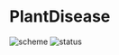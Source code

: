 # PlantDisease
![scheme](https://github.com/yusuf-bilgin/IoT_predict/assets/93447964/9db600cb-f49a-4ed6-be63-9d24248ee67f) ![status](https://github.com/yusuf-bilgin/IoT_predict/assets/93447964/5251ae92-9102-4295-8e63-646a32c866f4)
